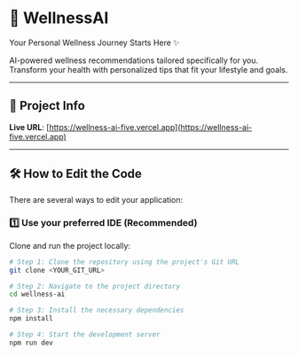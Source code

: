 # 🌿 WellnessAI  

Your Personal Wellness Journey Starts Here ✨  

AI-powered wellness recommendations tailored specifically for you. Transform your health with personalized tips that fit your lifestyle and goals.  

---

## 🚀 Project Info  

**Live URL**: [https://wellness-ai-five.vercel.app](https://wellness-ai-five.vercel.app)  

---

## 🛠️ How to Edit the Code  

There are several ways to edit your application:  

### 1️⃣ Use your preferred IDE (Recommended)  

Clone and run the project locally:  

```sh
# Step 1: Clone the repository using the project's Git URL
git clone <YOUR_GIT_URL>

# Step 2: Navigate to the project directory
cd wellness-ai

# Step 3: Install the necessary dependencies
npm install

# Step 4: Start the development server
npm run dev
